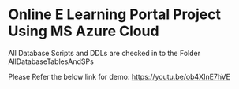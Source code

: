 # Online E Learning Portal Project Using MS Azure Cloud

All Database Scripts and DDLs are checked in to the Folder AllDatabaseTablesAndSPs

Please Refer the below link for demo:
https://youtu.be/ob4XInE7hVE

